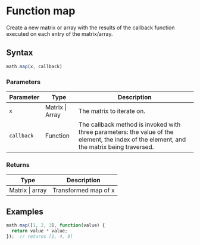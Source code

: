 # Function map

Create a new matrix or array with the results of the callback function executed on
each entry of the matrix/array.


## Syntax

```js
math.map(x, callback)
```

### Parameters

Parameter | Type | Description
--------- | ---- | -----------
`x` | Matrix &#124; Array | The matrix to iterate on.
`callback` | Function | The callback method is invoked with three parameters: the value of the element, the index of the element, and the matrix being traversed.

### Returns

Type | Description
---- | -----------
Matrix &#124; array | Transformed map of x


## Examples

```js
math.map([1, 2, 3], function(value) {
  return value * value;
});  // returns [1, 4, 9]
```




<!-- Note: This file is automatically generated from source code comments. Changes made in this file will be overridden. -->
